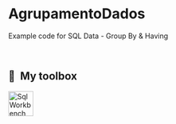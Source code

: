 # AgrupamentoDados
Example code for SQL Data - Group By & Having

&nbsp;

## 🧰 &nbsp;My toolbox

<img src="https://cdn.jsdelivr.net/gh/devicons/devicon@latest/icons/mysql/mysql-original.svg" alt="SqlWorkbench" width="50" height="50"/>
